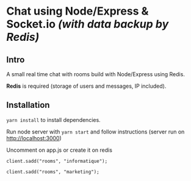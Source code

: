 # Chat using Node/Express & Socket.io *(with data backup by Redis)*

## Intro

A small real time chat with rooms build with Node/Express using Redis.

**Redis** is required (storage of users and messages, IP included).

## Installation

`yarn install` to install dependencies.

Run node server with `yarn start` and follow instructions (server run on [http://localhost:3000](http://localhost:3000))

Uncomment on app.js or create it on redis 

 ``
 client.sadd("rooms", "informatique");
 ``
 
 ``
 client.sadd("rooms", "marketing");
 ``
